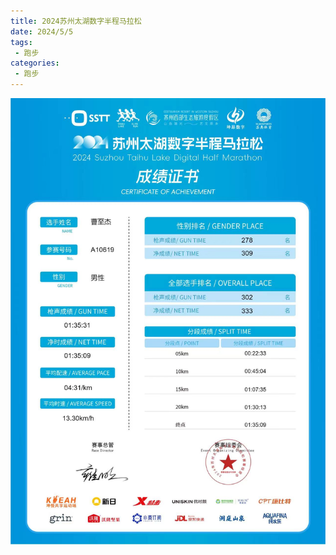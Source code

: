 ```yaml
---
title: 2024苏州太湖数字半程马拉松
date: 2024/5/5
tags: 
 - 跑步
categories:
 - 跑步
---
```


<img src="./img/17.jpg"/>